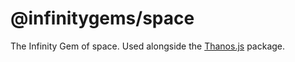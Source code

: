 # @infinitygems/space

The Infinity Gem of space. Used alongside the [Thanos.js](https://npmjs.org/package/thanos.js) package.
